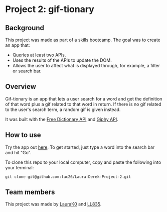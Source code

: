 # Project 2: gif-tionary
## Background
This project was made as part of a skills bootcamp. The goal was to create an app that:
- Queries at least two APIs.
- Uses the results of the APIs to update the DOM. 
- Allows the user to affect what is displayed through, for example, a filter or search bar.

## Overview
Gif-tionary is an app that lets a user search for a word and get the definition of that word plus a gif related to that word in return. If there is no gif related to the user's search term, a random gif is given instead.

It was built with the [Free Dictionary API](https://dictionaryapi.dev/) and [Giphy API](https://developers.giphy.com/).

## How to use
Try the app out [here](https://fac26.github.io/Laura-Derek-Project-2/). To get started, just type a word into the search bar and hit "Go".

To clone this repo to your local computer, copy and paste the following into your terminal:

```git clone git@github.com:fac26/Laura-Derek-Project-2.git```

## Team members
This project was made by [LauraK0](https://github.com/LauraK0) and [LL835](https://github.com/LL835).
